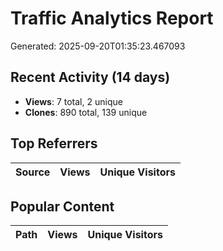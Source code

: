 # Traffic Analytics Report

Generated: 2025-09-20T01:35:23.467093

## Recent Activity (14 days)

- **Views**: 7 total, 2 unique
- **Clones**: 890 total, 139 unique

## Top Referrers

| Source | Views | Unique Visitors |
|--------|-------|-----------------|

## Popular Content

| Path | Views | Unique Visitors |
|------|-------|------------------|
